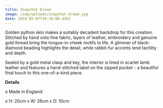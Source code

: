```yaml
---
title: Snapchat Dream
image: /img/uploads/snapchat-dream.jpg
date: 2019-05-07T19:30:00.436Z
---
```

Golden python skin makes a suitably decadent backdrop for this creation. Stitched by hand onto fine fabric, layers of leather, embroidery and genuine gold thread bring the tongue-in-cheek motifs to life. A glimmer of black-diamond beading highlights the detail, while rabbit-fur accents lend tactility and depth.

Sealed by a gold metal clasp and key, the interior is lined in scarlet lamb leather and features a hand-stitched label on the zipped pocket - a beautiful final touch to this one-of-a-kind piece.

**Details**

o Made in England

o H: 20cm x W: 26cm x D: 10cm
